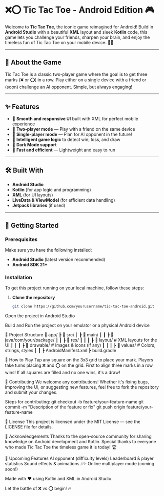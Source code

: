# ❌⭕ Tic Tac Toe - Android Edition 🎮

Welcome to **Tic Tac Toe**, the iconic game reimagined for Android! Build in **Android Studio** with a beautiful **XML** layout and sleek **Kotlin** code, this game lets you challenge your friends, sharpen your brain, and enjoy the timeless fun of Tic Tac Toe on your mobile device. 📱🎉

---

## 🧠 About the Game

Tic Tac Toe is a classic two-player game where the goal is to get three marks (❌ or ⭕) in a row. Play either on a single device with a friend or (soon) challenge an AI opponent. Simple, but always engaging! 

---

## ✨ Features

- 🎨 **Smooth and responsive UI** built with XML for perfect mobile experience
- 👥 **Two-player mode** — Play with a friend on the same device
- 🤖 **Single-player mode** — Plan for AI opponent in the future!
- 🧠 **Intelligent game logic** to detect win, loss, and draw
- 🌙 **Dark Mode support**
- 💾 **Fast and efficient** — Lightweight and easy to run
  
---

## 🛠️ Built With

- **Android Studio**
- **Kotlin** (for app logic and programming)
- **XML** (for UI layouts)
- **LiveData & ViewModel** (for efficient data handling)
- **Jetpack libraries** (if used)

---

## 🚀 Getting Started

### Prerequisites

Make sure you have the following installed:

- **Android Studio** (latest version recommended)
- **Android SDK 21+**

### Installation

To get this project running on your local machine, follow these steps:

1. **Clone the repository**
   ```bash
   git clone https://github.com/yourusername/tic-tac-toe-android.git
Open the project in Android Studio

Build and Run the project on your emulator or a physical Android device

📂 Project Structure
📁 app/
 ┣ 📁 src/
 ┃ ┣ 📁 main/
 ┃ ┃ ┣ 📁 java/com/your/package/
 ┃ ┃ ┣ 📁 res/
 ┃ ┃ ┃ ┣ 📁 layout/     # XML layouts for the UI
 ┃ ┃ ┃ ┣ 📁 drawable/   # Images & icons (if any)
 ┃ ┃ ┃ ┣ 📁 values/     # Colors, strings, styles
 ┃ ┃ ┣ AndroidManifest.xml
 ┣ build.gradle

 

🧪 How to Play
Tap any square on the 3x3 grid to place your mark.
Players take turns placing ❌ and ⭕ on the grid.
First to align three marks in a row wins!
If all squares are filled and no one wins, it's a draw!

🙌 Contributing
We welcome any contributions! Whether it's fixing bugs, improving the UI, or suggesting new features, feel free to fork the repository and submit your changes.

Steps for contributing:
git checkout -b feature/your-feature-name
git commit -m "Description of the feature or fix"
git push origin feature/your-feature-name

📜 License
This project is licensed under the MIT License — see the LICENSE file for details.

🎉 Acknowledgements
Thanks to the open-source community for sharing knowledge on Android development and Kotlin.
Special thanks to everyone who made Tic Tac Toe the timeless game it is today! 🏆

🤖 Upcoming Features
 AI opponent (difficulty levels)
 Leaderboard & player statistics
 Sound effects & animations 🎶✨
 Online multiplayer mode (coming soon!)

Made with ❤️ using Kotlin and XML in Android Studio

Let the battle of ❌ vs ⭕ begin! 🔥
